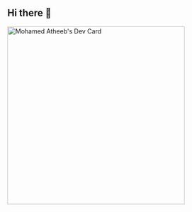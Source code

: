## Hi there 👋

<!--
**heetabofficial/heetabofficial** is a ✨ _special_ ✨ repository because its `README.md` (this file) appears on your GitHub profile.

Here are some ideas to get you started:

- 🔭 I’m currently working on ...
- 🌱 I’m currently learning ...
- 👯 I’m looking to collaborate on ...
- 🤔 I’m looking for help with ...
- 💬 Ask me about ...
- 📫 How to reach me: ...
- 😄 Pronouns: ...
- ⚡ Fun fact: ...
-->

<a href="https://app.daily.dev/heetab"><img src="https://api.daily.dev/devcards/v2/fTeDvH6iK7CUW0KuMgFGf.png?r=7ri&type=wide" width="400" alt="Mohamed Atheeb's Dev Card"/></a>
